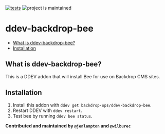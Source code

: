 [![tests](https://github.com/backdrop-ops/ddev-backdrop-bee/actions/workflows/tests.yml/badge.svg)](https://github.com/backdrop-ops/ddev-backdrop-bee/actions/workflows/tests.yml) ![project is maintained](https://img.shields.io/maintenance/yes/2024.svg)

# ddev-backdrop-bee <!-- omit in toc -->

* [What is ddev-backdrop-bee?](#what-is-ddev-backdrop-bee)
* [Installation](#getting-started)

## What is ddev-backdrop-bee?

This is a DDEV addon that will install Bee for use on Backdrop CMS sites.


## Installation

1. Install this addon with `ddev get backdrop-ops/ddev-backdrop-bee`.
2. Restart DDEV with `ddev restart`.
3. Test bee by running `ddev bee status`.


**Contributed and maintained by `@jenlampton` and `@wilburec`**
